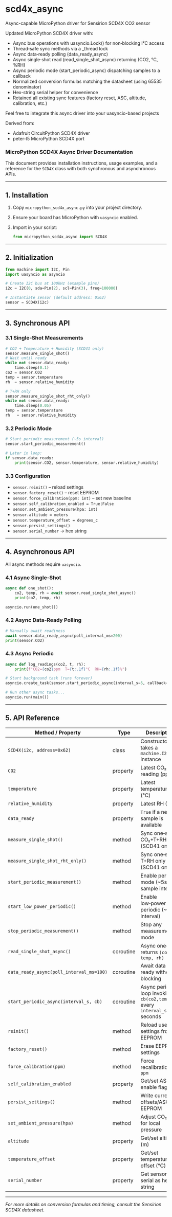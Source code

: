 # scd4x_async

Async-capable MicroPython driver for Sensirion SCD4X CO2 sensor

Updated MicroPython SCD4X driver with:

- Async bus operations with uasyncio.Lock() for non‑blocking I²C access
- Thread‑safe sync methods via a _thread lock
- Async data‑ready polling (data_ready_async)
- Async single‑shot read (read_single_shot_async) returning (CO2, °C, %RH)
- Async periodic mode (start_periodic_async) dispatching samples to a callback
- Normalized conversion formulas matching the datasheet (using 65535 denominator)
- Hex-string serial helper for convenience
- Retained all existing sync features (factory reset, ASC, altitude, calibration, etc.)


Feel free to integrate this async driver into your uasyncio-based projects


Derived from:
- Adafruit CircuitPython SCD4X driver
- peter-l5 MicroPython SCD4X port


### MicroPython SCD4X Async Driver Documentation

This document provides installation instructions, usage examples, and a reference for the `SCD4X` class with both synchronous and asynchronous APIs.

---

## 1. Installation

1. Copy `micropython_scd4x_async.py` into your project directory.
2. Ensure your board has MicroPython with `uasyncio` enabled.
3. Import in your script:

   ```python
   from micropython_scd4x_async import SCD4X
   ```

---

## 2. Initialization

```python
from machine import I2C, Pin
import uasyncio as asyncio

# Create I2C bus at 100kHz (example pins)
i2c = I2C(0, sda=Pin(2), scl=Pin(3), freq=100000)

# Instantiate sensor (default address: 0x62)
sensor = SCD4X(i2c)
```

---

## 3. Synchronous API

### 3.1 Single‑Shot Measurements

```python
# CO2 + Temperature + Humidity (SCD41 only)
sensor.measure_single_shot()
# Wait until ready
while not sensor.data_ready:
    time.sleep(0.1)
co2 = sensor.CO2
temp = sensor.temperature
rh  = sensor.relative_humidity

# T+RH only
sensor.measure_single_shot_rht_only()
while not sensor.data_ready:
    time.sleep(0.05)
temp = sensor.temperature
rh   = sensor.relative_humidity
```

### 3.2 Periodic Mode

```python
# Start periodic measurement (~5s interval)
sensor.start_periodic_measurement()

# Later in loop:
if sensor.data_ready:
    print(sensor.CO2, sensor.temperature, sensor.relative_humidity)
```

### 3.3 Configuration

* `sensor.reinit()` – reload settings
* `sensor.factory_reset()` – reset EEPROM
* `sensor.force_calibration(ppm: int)` – set new baseline
* `sensor.self_calibration_enabled = True|False`
* `sensor.set_ambient_pressure(hpa: int)`
* `sensor.altitude = meters`
* `sensor.temperature_offset = degrees_c`
* `sensor.persist_settings()`
* `sensor.serial_number` → hex string

---

## 4. Asynchronous API

All async methods require `uasyncio`.

### 4.1 Async Single‑Shot

```python
async def one_shot():
    co2, temp, rh = await sensor.read_single_shot_async()
    print(co2, temp, rh)

asyncio.run(one_shot())
```

### 4.2 Async Data‑Ready Polling

```python
# Manually await readiness
await sensor.data_ready_async(poll_interval_ms=200)
print(sensor.CO2)
```

### 4.3 Async Periodic

```python
async def log_readings(co2, t, rh):
    print(f"CO2={co2}ppm  T={t:.1f}°C  RH={rh:.1f}%")

# Start background task (runs forever)
asyncio.create_task(sensor.start_periodic_async(interval_s=5, callback=log_readings))

# Run other async tasks...
asyncio.run(main())
```

---

## 5. API Reference

| Method / Property                        | Type      | Description                                                               |
| ---------------------------------------- | --------- | ------------------------------------------------------------------------- |
| `SCD4X(i2c, address=0x62)`               | class     | Constructor; takes a `machine.I2C` instance                               |
| `CO2`                                    | property  | Latest CO₂ reading (ppm)                                                  |
| `temperature`                            | property  | Latest temperature (°C)                                                   |
| `relative_humidity`                      | property  | Latest RH (%)                                                             |
| `data_ready`                             | property  | `True` if a new sample is available                                       |
| `measure_single_shot()`                  | method    | Sync one‑shot CO₂+T+RH (SCD41 only)                                       |
| `measure_single_shot_rht_only()`         | method    | Sync one‑shot T+RH only (SCD41 only)                                      |
| `start_periodic_measurement()`           | method    | Enable periodic mode (\~5s sample interval)                               |
| `start_low_power_periodic()`             | method    | Enable low‑power periodic (\~30s interval)                                |
| `stop_periodic_measurement()`            | method    | Stop any measurement mode                                                 |
| `read_single_shot_async()`               | coroutine | Async one‑shot, returns `(co2, temp, rh)`                                 |
| `data_ready_async(poll_interval_ms=100)` | coroutine | Await data ready without blocking                                         |
| `start_periodic_async(interval_s, cb)`   | coroutine | Async periodic loop invoking `cb(co2,temp,rh)` every `interval_s` seconds |
| `reinit()`                               | method    | Reload user settings from EEPROM                                          |
| `factory_reset()`                        | method    | Erase EEPROM settings                                                     |
| `force_calibration(ppm)`                 | method    | Force recalibration to `ppm`                                              |
| `self_calibration_enabled`               | property  | Get/set ASC enable flag                                                   |
| `persist_settings()`                     | method    | Write current offsets/ASC to EEPROM                                       |
| `set_ambient_pressure(hpa)`              | method    | Adjust CO₂ calc for local pressure                                        |
| `altitude`                               | property  | Get/set altitude (m)                                                      |
| `temperature_offset`                     | property  | Get/set temperature offset (°C)                                           |
| `serial_number`                          | property  | Get sensor serial as hex string                                           |

---

*For more details on conversion formulas and timing, consult the Sensirion SCD4X datasheet.*
